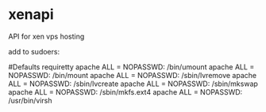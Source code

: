 xenapi
======

API for xen vps hosting

add to sudoers:

#Defaults    requiretty
apache  ALL =   NOPASSWD: /bin/umount
apache  ALL =   NOPASSWD: /bin/mount
apache  ALL =   NOPASSWD: /sbin/lvremove
apache  ALL =   NOPASSWD: /sbin/lvcreate
apache  ALL =   NOPASSWD: /sbin/mkswap
apache  ALL =   NOPASSWD: /sbin/mkfs.ext4
apache  ALL =   NOPASSWD: /usr/bin/virsh

